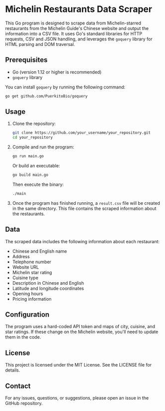 # Michelin Restaurants Data Scraper

This Go program is designed to scrape data from Michelin-starred restaurants from the Michelin Guide's Chinese website and output the information into a CSV file. It uses Go's standard libraries for HTTP requests, CSV and JSON handling, and leverages the `goquery` library for HTML parsing and DOM traversal.

## Prerequisites

- Go (version 1.12 or higher is recommended)
- `goquery` library 

You can install `goquery` by running the following command:

```bash
go get github.com/PuerkitoBio/goquery
```

## Usage

1. Clone the repository:

    ```bash
    git clone https://github.com/your_username/your_repository.git
    cd your_repository
    ```

2. Compile and run the program:

    ```bash
    go run main.go
    ```

    Or build an executable:

    ```bash
    go build main.go
    ```

    Then execute the binary:

    ```bash
    ./main
    ```

3. Once the program has finished running, a `result.csv` file will be created in the same directory. This file contains the scraped information about the restaurants.

## Data

The scraped data includes the following information about each restaurant:

- Chinese and English name
- Address
- Telephone number
- Website URL
- Michelin star rating
- Cuisine type
- Description in Chinese and English
- Latitude and longitude coordinates
- Opening hours
- Pricing information

## Configuration

The program uses a hard-coded API token and maps of city, cuisine, and star ratings. If these change on the Michelin website, you'll need to update them in the code.

## License

This project is licensed under the MIT License. See the LICENSE file for details.

## Contact

For any issues, questions, or suggestions, please open an issue in the GitHub repository.

